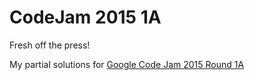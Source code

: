 # CodeJam 2015 1A

Fresh off the press!

My partial solutions for 
[Google Code Jam 2015 Round 1A](https://code.google.com/codejam/contest/4224486/dashboard)

